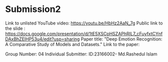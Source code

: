 # Submission2
Link to unlisted YouTube video:
https://youtu.be/HbHz2AaN_7g
Public link to the slide :
https://docs.google.com/presentation/d/1tE5XSCpHSZAPhRIL7_cFuyfxtCYnfDAxBhZElHP53u4/edit?usp=sharing
Paper title:
"Deep Emotion Recognition: A Comparative Study of Models and Datasets."
Link to the paper:

Group Number:
04
Individual Submitter:
ID:23166002- Md.Rashedul Islam
